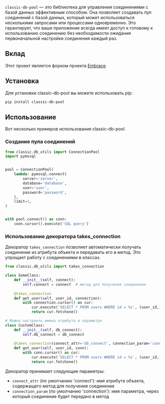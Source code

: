 `classic-db-pool` — это библиотека для управления соединениями с базой данных
эффективным способом. Она позволяет создавать пул соединений с базой данных,
который может использоваться несколькими запросами или процессами одновременно.
Это гарантирует, что ваше приложение всегда имеет доступ к готовому
к использованию соединению без необходимости ожидания первоначальной
настройки соединения каждый раз.

## Вклад

Этот проект является форком проекта [Embrace](https://hg.sr.ht/~olly/embrace-sql).

## Установка

Для установки classic-db-pool вы можете использовать pip:

```bash
pip install classic-db-pool
```

## Использование

Вот несколько примеров использования classic-db-pool.

### Создание пула соединений

```python
from classic.db_utils import ConnectionPool
import pymssql


pool = ConnectionPool(
    lambda: pymssql.connect(
        server='server',
        database='database',
        user='user',
        password='password',
    ),
    limit=1,
)


with pool.connect() as conn:
    conn.cursor().execute('SQL query')
```

### Использование декоратора takes_connection

Декоратор `takes_connection` позволяет автоматически получать соединение из атрибута объекта и передавать его в метод. Это упрощает работу с соединениями в классах.

```python
from classic.db_utils import takes_connection

class SomeClass:
    def __init__(self, connect):
        self.connect = connect  # метод для получения соединения
    
    @takes_connection
    def get_user(self, user_id, connection):
        with connection.cursor() as cur:
            cur.execute('SELECT * FROM users WHERE id = %s', (user_id,))
            return cur.fetchone()

# Можно настроить имена атрибута и параметра
class CustomClass:
    def __init__(self, db_connect):
        self.db_connect = db_connect
    
    @takes_connection(connect_attr='db_connect', connection_param='conn')
    def get_user(self, user_id, conn):
        with conn.cursor() as cur:
            cur.execute('SELECT * FROM users WHERE id = %s', (user_id,))
            return cur.fetchone()
```

Декоратор принимает следующие параметры:
- `connect_attr` (по умолчанию 'connect'): имя атрибута объекта, содержащего метод для получения соединения
- `connection_param` (по умолчанию 'connection'): имя параметра, через который соединение будет передано в метод

